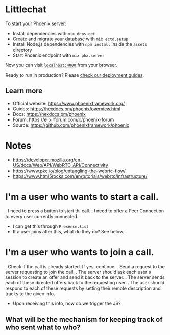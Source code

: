 # Littlechat

To start your Phoenix server:

  * Install dependencies with `mix deps.get`
  * Create and migrate your database with `mix ecto.setup`
  * Install Node.js dependencies with `npm install` inside the `assets` directory
  * Start Phoenix endpoint with `mix phx.server`

Now you can visit [`localhost:4000`](http://localhost:4000) from your browser.

Ready to run in production? Please [check our deployment guides](https://hexdocs.pm/phoenix/deployment.html).

## Learn more

  * Official website: https://www.phoenixframework.org/
  * Guides: https://hexdocs.pm/phoenix/overview.html
  * Docs: https://hexdocs.pm/phoenix
  * Forum: https://elixirforum.com/c/phoenix-forum
  * Source: https://github.com/phoenixframework/phoenix

# Notes

* https://developer.mozilla.org/en-US/docs/Web/API/WebRTC_API/Connectivity
* https://www.pkc.io/blog/untangling-the-webrtc-flow/
* https://www.html5rocks.com/en/tutorials/webrtc/infrastructure/

# I'm a user who wants to start a call.

. I need to press a button to start thi call.
. I need to offer a Peer Connection to every user currently connected.
  * I can get this through `Presence.list`
  * If a user joins after this, what do they do? See below.

# I'm a user who wants to join a call.

. Check if the call is already started. If yes, continue.
. Send a request to the server requesting to join the call.
. The server should ask each user's session to create an offer and send it back to the server.
. The server sends each of these directed offers back to the requesting user.
. The user should respond to each of these requests by setting their remote description and tracks to the given info.
  * Upon receiving this info, how do we trigger the JS?

## What will be the mechanism for keeping track of who sent what to who?
